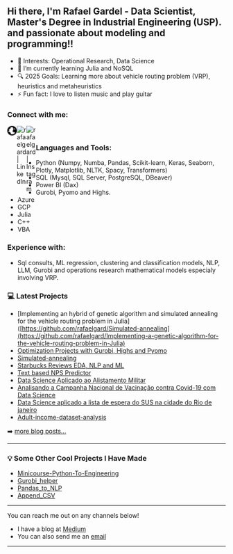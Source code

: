 ## Hi there, I'm Rafael Gardel - Data Scientist, Master's Degree in Industrial Engineering (USP). and passionate about modeling and programming!!

- 📝 Interests: Operational Research, Data Science
- 🌱 I’m currently learning Julia and NoSQL
- 🔍 2025 Goals: Learning more about vehicle routing problem (VRP), heuristics and metaheuristics
- ⚡ Fun fact: I love to listen music and play guitar


### Connect with me:

[<img align="left" alt="codeSTACKr.com" width="22px" src="https://raw.githubusercontent.com/iconic/open-iconic/master/svg/globe.svg" />][website]
[<img align="left" alt="rafaelgard | LinkedIn" width="22px" src="https://cdn.jsdelivr.net/npm/simple-icons@v3/icons/linkedin.svg" />][linkedin]
[<img align="left" alt="rafaelgard | Instagram" width="22px" src="https://cdn.jsdelivr.net/npm/simple-icons@v3/icons/instagram.svg" />][instagram]
<br />

### Languages and Tools:

- Python (Numpy, Numba, Pandas, Scikit-learn, Keras, Seaborn, Plotly, Matplotlib, NLTK, Spacy, Transformers)
- SQL (Mysql, SQL Server, PostgreSQL, DBeaver)
- Power BI (Dax)
- Gurobi, Pyomo and Highs.
- Azure
- GCP
- Julia
- C++
- VBA 

### Experience with:

- Sql consults, ML regression, clustering and classification models, NLP, LLM, Gurobi and operations research mathematical models especialy involving VRP.

### 💻 Latest Projects

<!-- BLOG-POST-LIST:START -->
- [Implementing an hybrid of genetic algorithm and simulated annealing for the vehicle routing problem in Julia]([https://github.com/rafaelgard/Simulated-annealing](https://github.com/rafaelgard/Implementing-a-genetic-algorithm-for-the-vehicle-routing-problem-in-Julia)
- [Optimization Projects with Gurobi, Highs and Pyomo](https://github.com/rafaelgard/Projetos_de_Otimizacao_com_Gurobi_Highs_e_Pyomo)
- [Simulated-annealing](https://github.com/rafaelgard/Simulated-annealing)
- [Starbucks Reviews EDA, NLP and ML](https://github.com/rafaelgard/Starbucks_Reviews_EDA_NLP_ML)
- [Text based NPS Predictor](https://github.com/rafaelgard/text_based_nps_predictor)
- [Data Science Aplicado ao Alistamento Militar](https://rafael-gardel.medium.com/data-science-aplicado-ao-alistamento-militar-411b727bbbb3)
- [Analisando a Campanha Nacional de Vacinação contra Covid-19 com Data Science](https://rafael-gardel.medium.com/analisando-a-campanha-nacional-de-vacina%C3%A7%C3%A3o-contra-covid-19-com-data-science-621d6dc06f7c)
- [Data Science aplicado a lista de espera do SUS na cidade do Rio de janeiro](https://rafael-gardel.medium.com/data-science-aplicado-a-lista-de-espera-do-sus-na-cidade-do-rio-de-janeiro-2203ade764ac)
- [Adult-income-dataset-analysis](https://github.com/rafaelgard/Adult-income-dataset-analysis)
<!-- BLOG-POST-LIST:END -->

➡️ [more blog posts...](https://rafael-gardel.medium.com)

---

### 💡 Some Other Cool Projects I Have Made

<!-- BLOG-POST-LIST:START -->
- [Minicourse-Python-To-Engineering](https://github.com/rafaelgard/Minicurso-Python-Para-Engenharia)
- [Gurobi_helper](https://github.com/rafaelgard/Gurobi_helper)
- [Pandas_to_NLP](https://github.com/rafaelgard/Pandas_to_NLP)
- [Append_CSV](https://github.com/rafaelgard/Junta_CSV)
<!-- BLOG-POST-LIST:END -->

---
You can reach me out on any channels below!

- I have a blog at [Medium](https://https://rafael-gardel.medium.com/)
- You can also send me an [email](mailto:rafaelgardel@usp.br)
---

[linkedin]: https://www.linkedin.com/in/rafael-gardel-b1976999/
[website]: https://rafael-gardel.medium.com/
[instagram]: https://www.instagram.com/rafaelgard/

